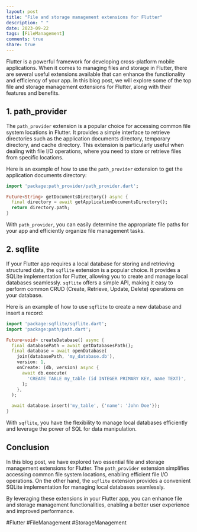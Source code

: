 ```yaml
---
layout: post
title: "File and storage management extensions for Flutter"
description: " "
date: 2023-09-22
tags: [FileManagement]
comments: true
share: true
---
```


Flutter is a powerful framework for developing cross-platform mobile applications. When it comes to managing files and storage in Flutter, there are several useful extensions available that can enhance the functionality and efficiency of your app. In this blog post, we will explore some of the top file and storage management extensions for Flutter, along with their features and benefits.

## 1. path_provider

The `path_provider` extension is a popular choice for accessing common file system locations in Flutter. It provides a simple interface to retrieve directories such as the application documents directory, temporary directory, and cache directory. This extension is particularly useful when dealing with file I/O operations, where you need to store or retrieve files from specific locations.

Here is an example of how to use the `path_provider` extension to get the application documents directory:

```dart
import 'package:path_provider/path_provider.dart';

Future<String> getDocumentsDirectory() async {
  final directory = await getApplicationDocumentsDirectory();
  return directory.path;
}
```

With `path_provider`, you can easily determine the appropriate file paths for your app and efficiently organize file management tasks.

## 2. sqflite

If your Flutter app requires a local database for storing and retrieving structured data, the `sqflite` extension is a popular choice. It provides a SQLite implementation for Flutter, allowing you to create and manage local databases seamlessly. `sqflite` offers a simple API, making it easy to perform common CRUD (Create, Retrieve, Update, Delete) operations on your database.

Here is an example of how to use `sqflite` to create a new database and insert a record:

```dart
import 'package:sqflite/sqflite.dart';
import 'package:path/path.dart';

Future<void> createDatabase() async {
  final databasePath = await getDatabasesPath();
  final database = await openDatabase(
    join(databasePath, 'my_database.db'),
    version: 1,
    onCreate: (db, version) async {
      await db.execute(
        'CREATE TABLE my_table (id INTEGER PRIMARY KEY, name TEXT)',
      );
    },
  );

  await database.insert('my_table', {'name': 'John Doe'});
}
```

With `sqflite`, you have the flexibility to manage local databases efficiently and leverage the power of SQL for data manipulation.

## Conclusion

In this blog post, we have explored two essential file and storage management extensions for Flutter. The `path_provider` extension simplifies accessing common file system locations, enabling efficient file I/O operations. On the other hand, the `sqflite` extension provides a convenient SQLite implementation for managing local databases seamlessly.

By leveraging these extensions in your Flutter app, you can enhance file and storage management functionalities, enabling a better user experience and improved performance.

#Flutter #FileManagement #StorageManagement